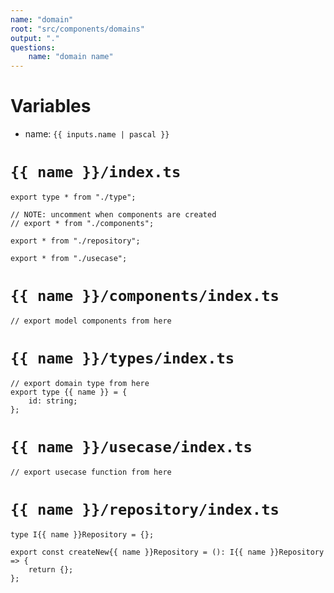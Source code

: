 ```yaml
---
name: "domain"
root: "src/components/domains"
output: "."
questions:
    name: "domain name"
---
```


# Variables

-   name: `{{ inputs.name | pascal }}`

# `{{ name }}/index.ts`

```tsx
export type * from "./type";

// NOTE: uncomment when components are created
// export * from "./components";

export * from "./repository";

export * from "./usecase";
```

# `{{ name }}/components/index.ts`

```tsx
// export model components from here
```

# `{{ name }}/types/index.ts`

```tsx
// export domain type from here
export type {{ name }} = {
    id: string;
};
```

# `{{ name }}/usecase/index.ts`

```tsx
// export usecase function from here
```

# `{{ name }}/repository/index.ts`

```tsx
type I{{ name }}Repository = {};

export const createNew{{ name }}Repository = (): I{{ name }}Repository => {
    return {};
};
```
